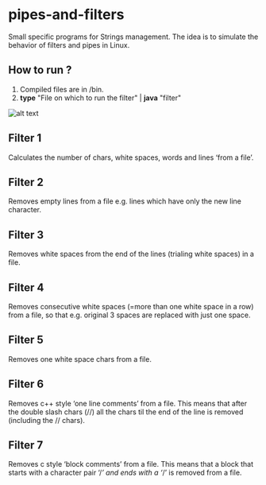 # pipes-and-filters

Small specific programs for Strings management.
The idea is to simulate the behavior of filters and pipes in Linux.

## How to run ?
1. Compiled files are in /bin.
2. **type** "File on which to run the filter" | **java** "filter"

![alt text](https://github.com/fytta/pipes-and-filters/blob/master/Untitled.png?raw=true)

## Filter 1
Calculates the number of chars, white spaces, words and lines ‘from a file’.

## Filter 2
Removes empty lines from a file e.g. lines which have only the new line character.

## Filter 3
Removes white spaces from the end of the lines (trialing white spaces) in a file.

## Filter 4
Removes consecutive white spaces (=more than one white space in a row) from a file,
so that e.g. original 3 spaces are replaced with just one space.

## Filter 5
Removes one white space chars from a file.

## Filter 6
Removes c++ style ‘one line comments’ from a file. This means that after the double
slash chars (//) all the chars til the end of the line is removed (including the // chars).

## Filter 7
Removes c style ‘block comments’ from a file. This means that a block that starts with a
character pair ‘/*’ and ends with a ‘*/’ is removed from a file.
